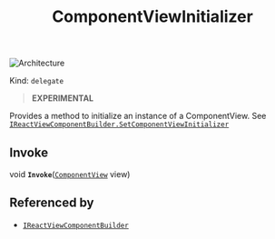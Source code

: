 ﻿---
id: ComponentViewInitializer
title: ComponentViewInitializer
---

![Architecture](https://img.shields.io/badge/architecture-new_only-blue)

Kind: `delegate`

> **EXPERIMENTAL**

Provides a method to initialize an instance of a ComponentView. See [`IReactViewComponentBuilder.SetComponentViewInitializer`](IReactViewComponentBuilder#setcomponentviewinitializer)

## Invoke
void **`Invoke`**([`ComponentView`](ComponentView) view)

## Referenced by
- [`IReactViewComponentBuilder`](IReactViewComponentBuilder)


